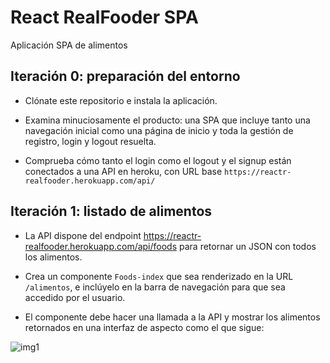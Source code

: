 # React RealFooder SPA

Aplicación SPA de alimentos

## Iteración 0: preparación del entorno

- Clónate este repositorio e instala la aplicación.

- Examina minuciosamente el producto: una SPA que incluye tanto una navegación inicial como una página de inicio y toda la gestión de registro, login y logout resuelta.

- Comprueba cómo tanto el login como el logout y el signup están conectados a una API en heroku, con URL base `https://reactr-realfooder.herokuapp.com/api/`

## Iteración 1: listado de alimentos
- La API dispone del endpoint https://reactr-realfooder.herokuapp.com/api/foods para retornar un JSON con todos los alimentos.

- Crea un componente `Foods-index` que sea renderizado en la URL `/alimentos`, e inclúyelo en la barra de navegación para que sea accedido por el usuario.

- El componente debe hacer una llamada a la API y mostrar los alimentos retornados en una interfaz de aspecto como el que sigue: 

![img1](https://raw.githubusercontent.com/german-alvarez-dev/react-realfooder-app/master/public/s1.png?token=ALECHBD7IW377MVBYLOLY4K62OGGI)
